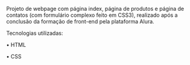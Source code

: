 Projeto de webpage com página index, página de produtos e página de contatos (com formulário complexo feito em CSS3), realizado após a conclusão da formação de front-end pela plataforma Alura.

Tecnologias utilizadas:

  • HTML
  
  • CSS
